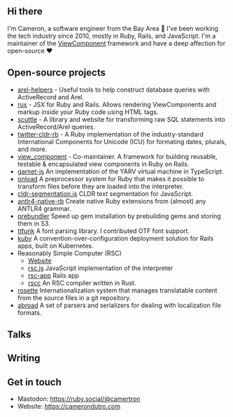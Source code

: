 ## Hi there

I'm Cameron, a software engineer from the Bay Area 👋 I've been working the tech industry since 2010, mostly in Ruby, Rails, and JavaScript. I'm a maintainer of the [ViewComponent](https://github.com/ViewComponent/view_component) framework and have a deep affection for open-source ❤️

## Open-source projects

* [arel-helpers](https://github.com/camertron/arel-helpers) - Useful tools to help construct database queries with ActiveRecord and Arel.
* [rux](https://github.com/camertron/rux) - JSX for Ruby and Rails. Allows rendering ViewComponents and markup _inside_ your Ruby code using HTML tags.
* [scuttle](https://scuttle.io) - A library and website for transforming raw SQL statements into ActiveRecord/Arel queries.
* [twitter-cldr-rb](https://github.com/twitter/twitter-cldr-rb) - A Ruby implementation of the industry-standard International Components for Unicode (ICU) for formating dates, plurals, and more.
* [view_component](https://github.com/ViewComponent/view_component) - Co-maintainer. A framework for building reusable, testable & encapsulated view components in Ruby on Rails.
* [garnet-js](https://github.com/camertron/garnet-js) An implementation of the YARV virtual machine in TypeScript.
* [onload](https://github.com/camertron/onload) A preprocessor system for Ruby that makes it possible to transform files before they are loaded into the interpreter.
* [cldr-segmentation.js](https://github.com/camertron/cldr-segmentation.js) CLDR text segmentation for JavaScript.
* [antlr4-native-rb](https://github.com/camertron/antlr4-native-rb) Create native Ruby extensions from (almost) any ANTLR4 grammar.
* [prebundler](https://github.com/camertron/prebundler) Speed up gem installation by prebuilding gems and storing them in S3.
* [ttfunk](https://github.com/prawnpdf/ttfunk) A font parsing library. I contributed OTF font support.
* [kuby](https://getkuby.io/) A convention-over-configuration deployment solution for Rails apps, built on Kubernetes.
* Reasonably Simple Computer (RSC)
  * [Website](http://www.scuttle.io)
  * [rsc.js](https://github.com/camertron/rsc.js) JavaScript implementation of the interpreter
  * [rsc-app](https://github.com/camertron/rsc-app) Rails app
  * [rscc](https://github.com/camertron/rscc) An RSC compiler written in Rust.
* [rosette](https://github.com/rosette-proj) Internationalization system that manages translatable content from the source files in a git repository.
* [abroad](https://github.com/camertron/abroad) A set of parsers and serializers for dealing with localization file formats.

## Talks

## Writing

## Get in touch

* Mastodon: https://ruby.social/@camertron
* Website: https://camerondutro.com

<!--
**camertron/camertron** is a ✨ _special_ ✨ repository because its `README.md` (this file) appears on your GitHub profile.

Here are some ideas to get you started:

- 🔭 I’m currently working on ...
- 🌱 I’m currently learning ...
- 👯 I’m looking to collaborate on ...
- 🤔 I’m looking for help with ...
- 💬 Ask me about ...
- 📫 How to reach me: ...
- 😄 Pronouns: ...
- ⚡ Fun fact: ...
-->

